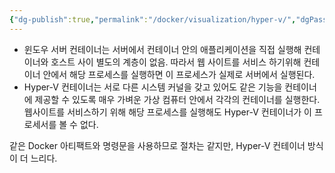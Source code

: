 ```yaml
---
{"dg-publish":true,"permalink":"/docker/visualization/hyper-v/","dgPassFrontmatter":true}
---
```


-   윈도우 서버 컨테이너는 서버에서 컨테이너 안의 애플리케이션을 직접 실행해 컨테이너와 호스트 사이 별도의 계층이 없음. 따라서 웹 사이트를 서비스 하기위해 컨테이너 안에서 해당 프로세스를 실행하면 이 프로세스가 실제로 서버에서 실행된다.
-   Hyper-V 컨테이너는 서로 다른 시스템 커널을 갖고 있어도 같은 기능을 컨테이너에 제공할 수 있도록 매우 가벼운 가상 컴퓨터 안에서 각각의 컨테이너를 실행한다. 웹사이트를 서비스하기 위해 해당 프로세스를 실행해도 Hyper-V 컨테이너가 이 프로세서를 볼 수 없다.

같은 Docker 아티팩트와 명령문을 사용하므로 절차는 같지만, Hyper-V 컨테이너 방식이 더 느리다.